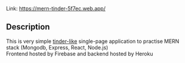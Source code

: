 Link: https://mern-tinder-5f7ec.web.app/

## Description

This is very simple <a href="https://mern-tinder-5f7ec.web.app/">tinder-like</a> single-page application to practise MERN stack (Mongodb, Express, React, Node.js)<br>
Frontend hosted by Firebase and backend hosted by Heroku